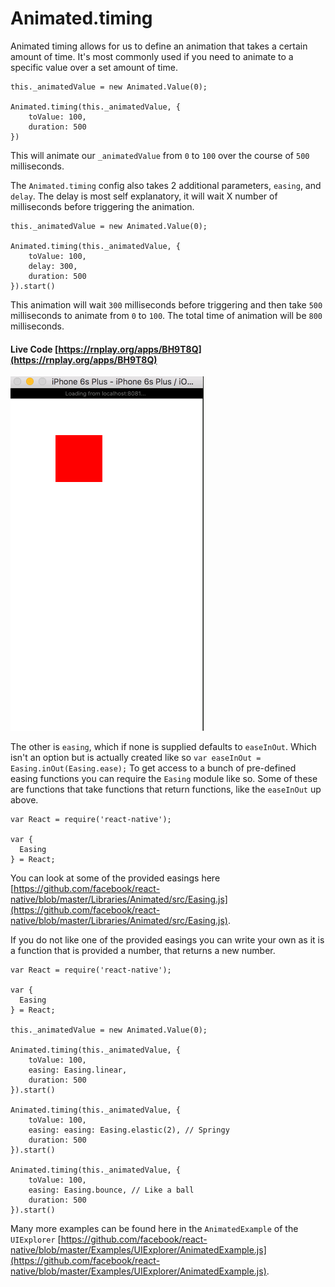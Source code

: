# Animated.timing

Animated timing allows for us to define an animation that takes a certain amount of time. It's most commonly used if you need to animate to a specific value over a set amount of time.

```
this._animatedValue = new Animated.Value(0);

Animated.timing(this._animatedValue, {
	toValue: 100,
	duration: 500
})
```

This will animate our `_animatedValue` from `0` to `100` over the course of `500` milliseconds.

The `Animated.timing` config also takes 2 additional parameters, `easing`, and `delay`. The delay is most self explanatory, it will wait X number of milliseconds before triggering the animation.

```
this._animatedValue = new Animated.Value(0);

Animated.timing(this._animatedValue, {
	toValue: 100,
	delay: 300,
	duration: 500
}).start()
```

This animation will wait `300` milliseconds before triggering and then take `500` milliseconds to animate from `0` to `100`. The total time of animation will be `800` milliseconds.


#### Live Code [https://rnplay.org/apps/BH9T8Q](https://rnplay.org/apps/BH9T8Q)

![Simple Timing Move](images/SimpleTimingMove.gif)


The other is `easing`, which if none is supplied defaults to `easeInOut`. Which isn't an option but is actually created like so `var easeInOut = Easing.inOut(Easing.ease);`
To get access to a bunch of pre-defined easing functions you can require the `Easing` module like so. Some of these are functions that take functions that return functions, like the `easeInOut` up above.

```
var React = require('react-native');

var {
  Easing
} = React;
```

You can look at some of the provided easings here [https://github.com/facebook/react-native/blob/master/Libraries/Animated/src/Easing.js](https://github.com/facebook/react-native/blob/master/Libraries/Animated/src/Easing.js).

If you do not like one of the provided easings you can write your own as it is a function that is provided a number, that returns a new number.

```
var React = require('react-native');

var {
  Easing
} = React;

this._animatedValue = new Animated.Value(0);

Animated.timing(this._animatedValue, {
	toValue: 100,
	easing: Easing.linear,
	duration: 500
}).start()

Animated.timing(this._animatedValue, {
	toValue: 100,
	easing: easing: Easing.elastic(2), // Springy
	duration: 500
}).start()

Animated.timing(this._animatedValue, {
	toValue: 100,
	easing: Easing.bounce, // Like a ball
	duration: 500
}).start()
```

Many more examples can be found here in the `AnimatedExample` of the `UIExplorer` [https://github.com/facebook/react-native/blob/master/Examples/UIExplorer/AnimatedExample.js](https://github.com/facebook/react-native/blob/master/Examples/UIExplorer/AnimatedExample.js).

